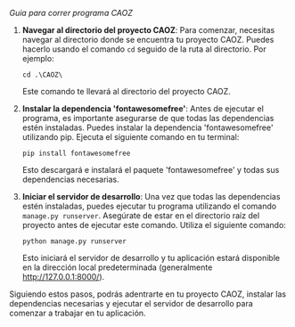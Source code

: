 *Guia para correr programa CAOZ* 


1. **Navegar al directorio del proyecto CAOZ**:
   Para comenzar, necesitas navegar al directorio donde se encuentra tu proyecto CAOZ. Puedes hacerlo usando el comando `cd` seguido de la ruta al directorio. Por ejemplo:
   ```
   cd .\CAOZ\
   ```
   Este comando te llevará al directorio del proyecto CAOZ.

2. **Instalar la dependencia 'fontawesomefree'**:
   Antes de ejecutar el programa, es importante asegurarse de que todas las dependencias estén instaladas. Puedes instalar la dependencia 'fontawesomefree' utilizando pip. Ejecuta el siguiente comando en tu terminal:
   ```
   pip install fontawesomefree
   ```
   Esto descargará e instalará el paquete 'fontawesomefree' y todas sus dependencias necesarias.

3. **Iniciar el servidor de desarrollo**:
   Una vez que todas las dependencias estén instaladas, puedes ejecutar tu programa utilizando el comando `manage.py runserver`. Asegúrate de estar en el directorio raíz del proyecto antes de ejecutar este comando. Utiliza el siguiente comando:
   ```
   python manage.py runserver
   ```
   Esto iniciará el servidor de desarrollo y tu aplicación estará disponible en la dirección local predeterminada (generalmente http://127.0.0.1:8000/).

Siguiendo estos pasos, podrás adentrarte en tu proyecto CAOZ, instalar las dependencias necesarias y ejecutar el servidor de desarrollo para comenzar a trabajar en tu aplicación.
